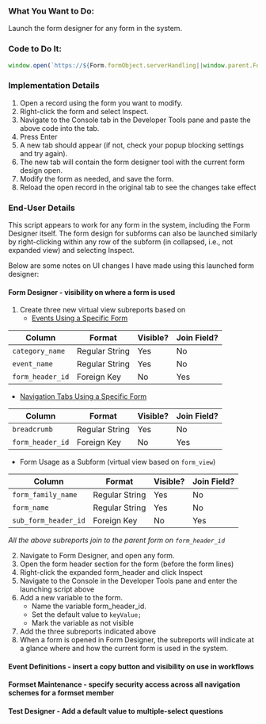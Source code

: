 ### What You Want to Do:
Launch the form designer for any form in the system.

### Code to Do It:
```javascript
window.open(`https://${Form.formObject.serverHandling||window.parent.Form.formObject.serverHandling}/FormDesigner.aspx?parent_value=${Form.formObject.formFamilyId}&form_family_id=${getDataValue("form_family", "form_family_name", 'Form Designer', 'form_family_id')}&fdmode=DEV&keyValue=${Form.formObject.formHeaderId||getDataValue("form_header", "form_code", Form.formObject.formCode, 'form_header_id')}#!`)
```

### Implementation Details
1. Open a record using the form you want to modify.
2. Right-click the form and select Inspect.
3. Navigate to the Console tab in the Developer Tools pane and paste the above code into the tab.
4. Press Enter
5. A new tab should appear (if not, check your popup blocking settings and try again).
6. The new tab will contain the form designer tool with the current form design open.
7. Modify the form as needed, and save the form.
8. Reload the open record in the original tab to see the changes take effect

### End-User Details
This script appears to work for any form in the system, including the Form Designer itself. The form design for subforms can also be launched similarly by right-clicking within any row of the subform (in collapsed, i.e., not expanded view) and selecting Inspect.

Below are some notes on UI changes I have made using this launched form designer:

#### Form Designer - visibility on where a form is used
1. Create three new virtual view subreports based on
   - [Events Using a Specific Form](https://github.com/myEvolv-Development-Community/myEvolvCode/blob/main/SQL%20Views/Events%20Using%20a%20Specific%20Form.sql)

| Column   | Format | Visible?| Join Field?| 
| -------- | ------ | ------- | ---------- |
| `category_name` | Regular String | Yes | No |
| `event_name` | Regular String | Yes | No |
| `form_header_id` | Foreign Key | No | Yes |

   - [Navigation Tabs Using a Specific Form](https://github.com/myEvolv-Development-Community/myEvolvCode/blob/main/SQL%20Views/Formset%20Members%20Using%20a%20Form.sql)

| Column   | Format | Visible?| Join Field?| 
| -------- | ------ | ------- | ---------- |
| `breadcrumb` | Regular String | Yes | No |
| `form_header_id` | Foreign Key | No | Yes |
     
   - Form Usage as a Subform (virtual view based on `form_view`)

| Column   | Format | Visible?| Join Field?| 
| -------- | ------ | ------- | ---------- |
| `form_family_name` | Regular String | Yes | No |
| `form_name` | Regular String | Yes | No |
| `sub_form_header_id` | Foreign Key | No | Yes | 

*All the above subreports join to the parent form on `form_header_id`*
     
2. Navigate to Form Designer, and open any form.
3. Open the form header section for the form (before the form lines)
4. Right-click the expanded form_header and click Inspect
5. Navigate to the Console in the Developer Tools pane and enter the launching script above
6. Add a new variable to the form.
   - Name the variable form_header_id.
   - Set the default value to `keyValue;`
   - Mark the variable as not visible
7. Add the three subreports indicated above
8. When a form is opened in Form Designer, the subreports will indicate at a glance where and how the current form is used in the system.
   
#### Event Definitions - insert a copy button and visibility on use in workflows

#### Formset Maintenance - specify security access across all navigation schemes for a formset member

#### Test Designer - Add a default value to multiple-select questions
